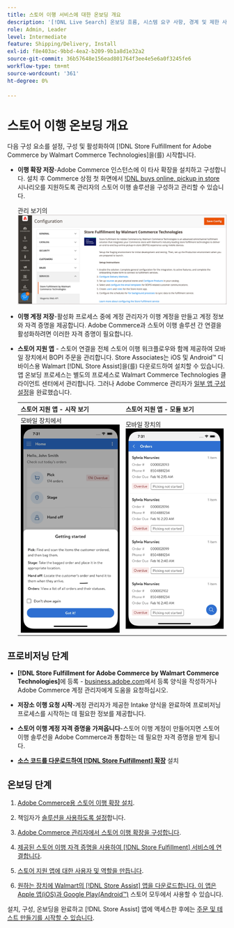 ```yaml
---
title: 스토어 이행 서비스에 대한 온보딩 개요
description: '[!DNL Live Search] 온보딩 흐름, 시스템 요구 사항, 경계 및 제한 사항.'
role: Admin, Leader
level: Intermediate
feature: Shipping/Delivery, Install
exl-id: f8e403ac-9bbd-4ea2-b209-9b1a8d1e32a2
source-git-commit: 36b57648e156ead801764f3ee4e5e6a0f3245fe6
workflow-type: tm+mt
source-wordcount: '361'
ht-degree: 0%

---
```


# 스토어 이행 온보딩 개요

다음 구성 요소를 설정, 구성 및 활성화하여 [!DNL Store Fulfillment for Adobe Commerce by Walmart Commerce Technologies]을(를) 시작합니다.

- **이행 확장 저장**-Adobe Commerce 인스턴스에 이 타사 확장을 설치하고 구성합니다. 설치 후 Commerce 상점 첫 화면에서 [!DNL buys online, pickup in store](BOPIS) 시나리오를 지원하도록 관리자의 스토어 이행 솔루션을 구성하고 관리할 수 있습니다.

  관리 보기의 ![[!DNL Store Fulfillment Service] 구성](assets/store-fulfillment-admin-home.png)

- **이행 계정 저장**-활성화 프로세스 중에 계정 관리자가 이행 계정을 만들고 계정 정보와 자격 증명을 제공합니다. Adobe Commerce과 스토어 이행 솔루션 간 연결을 활성화하려면 이러한 자격 증명이 필요합니다.

- **스토어 지원 앱** - 스토어 연결을 전체 스토어 이행 워크플로우와 함께 제공하여 모바일 장치에서 BOPI 주문을 관리합니다. Store Associates는 iOS 및 Android™ 디바이스용 Walmart [!DNL Store Assist]을(를) 다운로드하여 설치할 수 있습니다. 앱 온보딩 프로세스는 별도의 프로세스로 Walmart Commerce Technologies 클라이언트 센터에서 관리합니다. 그러나 Adobe Commerce 관리자가 [일부 앱 구성 설정](user-setup.md)을 완료했습니다.

  | 스토어 지원 앱 - 시작 보기 | 스토어 지원 앱 - 모듈 보기 |
  |-------------------------------------------------------------------------------------------------------------|-----------------------------------------------------------------------------------------------|
  | 모바일 장치에서 ![[!DNL Store Assist App Getting Started] 보기](assets/store-assist-get-started-small.png) | 모바일 장치의 ![[!DNL Store Assist App Orders view]](assets/store-assist-orders-small.png) |

## 프로비저닝 단계

- **[!DNL Store Fulfillment for Adobe Commerce by Walmart Commerce Technologies]**&#x200B;에 등록 - [business.adobe.com](https://business.adobe.com/resources/store-fulfillment.html)에서 등록 양식을 작성하거나 Adobe Commerce 계정 관리자에게 도움을 요청하십시오.

- **저장소 이행 요청 시작**-계정 관리자가 제공한 Intake 양식을 완료하여 프로비저닝 프로세스를 시작하는 데 필요한 정보를 제공합니다.

- **스토어 이행 계정 자격 증명을 가져옵니다**-스토어 이행 계정이 만들어지면 스토어 이행 솔루션을 Adobe Commerce과 통합하는 데 필요한 자격 증명을 받게 됩니다.

- **[소스 코드를 다운로드하여  [!DNL Store Fulfillment] 확장](install.md)** 설치

## 온보딩 단계

1. [Adobe Commerce용 스토어 이행 확장 설치](install.md).

1. 책임자가 [솔루션을 사용하도록 설정](enable-general.md)합니다.

1. [Adobe Commerce 관리자에서 스토어 이행 확장을 구성합니다](service-config-settings-overview.md).

1. [제공된 스토어 이행 자격 증명을 사용하여  [!DNL Store Fulfillment] 서비스에 연결합니다](connect-set-up-service.md).

1. [스토어 지원 앱에 대한 사용자 및 역할을 만듭니다](user-setup.md).

1. [원하는 장치에 Walmart의 [!DNL Store Assist] 앱을 다운로드합니다. 이 앱은 Apple 앱(iOS)과 Google Play(Android™)](app-setup.md) 스토어 모두에서 사용할 수 있습니다.

설치, 구성, 온보딩을 완료하고 [!DNL Store Assist] 앱에 액세스한 후에는 [주문 및 테스트 만들기를 시작할 수 있습니다](test-and-deploy.md).
